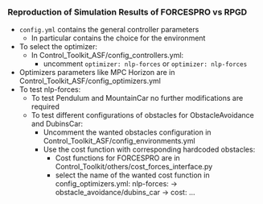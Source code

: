 ### Reproduction of Simulation Results of FORCESPRO vs RPGD
* `config.yml` contains the general controller parameters
    * In particular contains the choice for the environment 
* To select the optimizer:
    * In Control_Toolkit_ASF/config_controllers.yml:
        * uncomment `optimizer: nlp-forces` or   `optimizer: nlp-forces`
* Optimizers parameters like MPC Horizon are in Control_Toolkit_ASF/config_optimizers.yml
* To test nlp-forces:
    * To test Pendulum and MountainCar no further modifications are required
    * To test different configurations of obstacles for ObstacleAvoidance and DubinsCar:
        * Uncomment the wanted obstacles configuration in Control_Toolkit_ASF/config_environments.yml
        * Use the cost function with corresponding hardcoded obstacles:
            * Cost functions for FORCESPRO are in Control_Toolkit/others/cost_forces_interface.py
            * select the name of the wanted cost function in config_optimizers.yml: nlp-forces: -> obstacle_avoidance/dubins_car -> cost: ...
